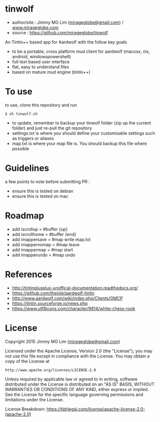# tinwolf #

- author/site : Jimmy MG Lim (mirageglobe@gmail.com) / www.mirageglobe.com
- source : https://github.com/mirageglobe/tinwolf

An Tintin++ based app for Aardwolf with the follow key goals
- to be a portable, cross platform mud client for aardwolf (macosx, nix, android, windowspowershell)
- full text based user interface
- flat, easy to understand files
- based on mature mud engine (tintin++)

# To use #

to use, clone this repository and run
```
$ sh tinwolf.sh
```

- to update, remember to backup your tinwolf folder (zip up the current folder) and just re-pull the git repository
- settings.txt is where you should define your customisable settings such as triggers or aliases
- map.txt is where your map file is. You should backup this file where possible

# Guidelines #

a few points to note before submitting PR :

- ensure this is tested on debian
- ensure this is tested on mac

# Roadmap #

- add iscrollup = #buffer {up}
- add iscrollhome = #buffer {end}
- add imappersave = #map write map.txt
- add imappernomap = #map leave
- add imappermap = #map start
- add imapperundo = #map undo

# References #

- http://tintinplusplus-unoffical-documentation.readthedocs.org/
- https://github.com/theixle/aardwolf-tintin
- http://www.aardwolf.com/wiki/index.php/Clients/GMCP
- https://tintin.sourceforge.io/news.php
- https://www.utf8icons.com/character/9814/white-chess-rook

# License #

Copyright 2015 Jimmy MG Lim (mirageglobe@gmail.com)

Licensed under the Apache License, Version 2.0 (the "License");
you may not use this file except in compliance with the License.
You may obtain a copy of the License at

    http://www.apache.org/licenses/LICENSE-2.0

Unless required by applicable law or agreed to in writing, software
distributed under the License is distributed on an "AS IS" BASIS,
WITHOUT WARRANTIES OR CONDITIONS OF ANY KIND, either express or implied.
See the License for the specific language governing permissions and
limitations under the License.

License Breakdown: https://tldrlegal.com/license/apache-license-2.0-(apache-2.0)
